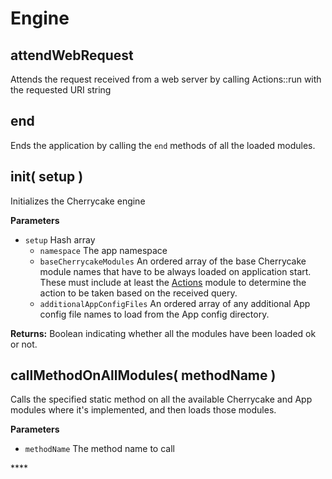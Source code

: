 # Engine

## attendWebRequest

Attends the request received from a web server by calling Actions::run with the requested URI string

## end

Ends the application by calling the `end` methods of all the loaded modules.

## init\( setup \)

Initializes the Cherrycake engine

**Parameters**

* `setup` Hash array
  * `namespace` The app namespace
  * `baseCherrycakeModules` An ordered array of the base Cherrycake module names that have to be always loaded on application start. These must include at least the [Actions](../core-modules/actions.md) module to determine the action to be taken based on the received query.
  * `additionalAppConfigFiles` An ordered array of any additional App config file names to load from the App config directory.

**Returns:** Boolean indicating whether all the modules have been loaded ok or not.

## callMethodOnAllModules\( methodName \)

Calls the specified static method on all the available Cherrycake and App modules where it's implemented, and then loads those modules.

**Parameters**

* `methodName` The method name to call





\*\*\*\*




